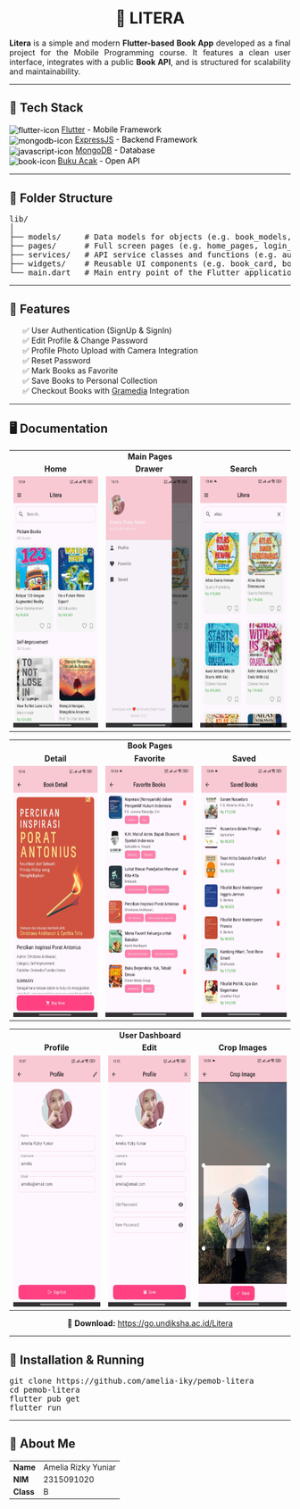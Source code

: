 <h1 align="center">📔 LITERA</h1>

<p align="justify">
  <b>Litera</b> is a simple and modern <b>Flutter-based Book App</b> developed as a final project for the Mobile Programming course. It features a clean user interface, integrates with a public <b>Book API</b>, and is structured for scalability and maintainability.
</p>

<hr/>

<h2>🚀 Tech Stack</h2>

<ul style="list-style-type: none; padding-left: 0; color: black;">
  <li>
    <img src="https://img.icons8.com/?size=100&id=7I3BjCqe9rjG&format=png&color=000000" alt="flutter-icon" style="height: 22px; vertical-align: middle;">
    <a href="https://flutter.dev/">Flutter</a> - Mobile Framework
  </li>
  <li>
    <img src="https://img.icons8.com/?size=100&id=108784&format=png&color=000000" alt="mongodb-icon" style="height: 22px; vertical-align: middle;">
    <a href="https://expressjs.com/">ExpressJS</a> - Backend Framework
  </li>
  <li>
    <img src="https://img.icons8.com/?size=100&id=8rKdRqZFLurS&format=png&color=000000" alt="javascript-icon" style="height: 22px; vertical-align: middle;">
    <a href="https://www.mongodb.com/">MongoDB</a> - Database
  </li>
  <li>
    <img src="https://img.icons8.com/?size=100&id=l6iocFkbmCrh&format=png&color=000000" alt="book-icon" style="height: 22px; vertical-align: middle;">
    <a href="https://bukuacak.vercel.app/api">Buku Acak</a> - Open API
  </li>
</ul>

<hr/>

<h2>📁 Folder Structure</h2>

<pre>
lib/
│
├── models/     # Data models for objects (e.g. book_models, genre_models, user_models, etc.)
├── pages/      # Full screen pages (e.g. home_pages, login_pages, proile_pages, etc.)
├── services/   # API service classes and functions (e.g. auth_api_service, book_api_service, user_api_service, etc.)
├── widgets/    # Reusable UI components (e.g. book_card, book_category, profile_form, etc.)
└── main.dart   # Main entry point of the Flutter application
</pre>

<hr/>

<h2>🎯 Features</h2>

<ul style='list-style-type: none;'>
  <li>✅ User Authentication (SignUp & SignIn)</li>
  <li>✅ Edit Profile & Change Password</li>
  <li>✅ Profile Photo Upload with Camera Integration</li>
  <li>✅ Reset Password</li>
  <li>✅ Mark Books as Favorite</li>
  <li>✅ Save Books to Personal Collection</li>
  <li>✅ Checkout Books with <a href="https://www.gramedia.com/">Gramedia</a> Integration</li>
</ul>

<hr/>

<h2>🖥️ Documentation</h2>

<!-- Main Pages -->
<table>
  <tr>
    <td colspan="4" align="center"><b>Main Pages</b></td>
  </tr>
  <tr>
    <td align="center"><b>Home</b></td>
    <td align="center"><b>Drawer</b></td>
    <td align="center"><b>Search</b></td>
  </tr>
  <tr>
    <td align="center">
      <img src="/assets/documentation/home-pages.jpg" alt="home-pages" height="450" width="225"/>
    </td>
    <td align="center">
      <img src='/assets/documentation/drawer-pages.jpg' alt="drawer-pages" height="450" width="225"/>
    </td>
    <td align="center">
      <img src='/assets/documentation/book-search.jpg' alt="search-pages" height="450" width="225"/>
    </td>
  </tr>
</table>

<!-- Book Pages -->
<table>
  <tr>
    <td colspan="3" align="center"><b>Book Pages</b></td>
  </tr>
  <tr>
    <td align="center"><b>Detail</b></td>
    <td align="center"><b>Favorite</b></td>
    <td align="center"><b>Saved</b></td>
  </tr>
  <tr>
    <td align="center">
      <img src='/assets/documentation/book-detail.jpg' alt="detail-pages" height="450" width="225"/>
    </td>
    <td align="center">
      <img src="/assets/documentation/book-favorite.jpg" alt="edit-profile-pages" height="450" width="225"/>
    </td>
    <td align="center">
      <img src="/assets/documentation/book-saved.jpg" alt="edit-profile-pages" height="450" width="225"/>
    </td>
  </tr>
</table>

<!-- User Dashboard -->
<table>
  <tr>
    <td colspan="3" align="center"><b>User Dashboard</b></td>
  </tr>
  <tr>
    <td align="center"><b>Profile</b></td>
    <td align="center"><b>Edit</b></td>
    <td align="center"><b>Crop Images</b></td>
  </tr>
  <tr>
    <td align="center">
      <img src="/assets/documentation/profile-pages.jpg" alt="profile-pages" height="450" width="225"/>
    </td>
    <td align="center">
      <img src="/assets/documentation/profile-edit.jpg" alt="edit-profile-pages" height="450" width="225"/>
    </td>
    <td align="center">
      <img src="/assets/documentation/profile-crop-images.jpg" alt="edit-profile-pages" height="450" width="225"/>
    </td>
  </tr>
</table>

<p align="center">
  🔗 <b>Download:</b> <a href='https://go.undiksha.ac.id/Litera'>https://go.undiksha.ac.id/Litera</a>
</p>

<hr/>

<h2>🔧 Installation & Running</h2>

<pre>
git clone https://github.com/amelia-iky/pemob-litera
cd pemob-litera
flutter pub get
flutter run
</pre>

<hr/>

<h2>📌 About Me</h2>

<table>
  <tr>
    <td><b>Name</b></td>
    <td>Amelia Rizky Yuniar</td>
  </tr>
  <tr>
    <td><b>NIM</b></td>
    <td>2315091020</td>
  </tr>
  <tr>
    <td><b>Class</b></td>
    <td>B</td>
  </tr>
</table>
